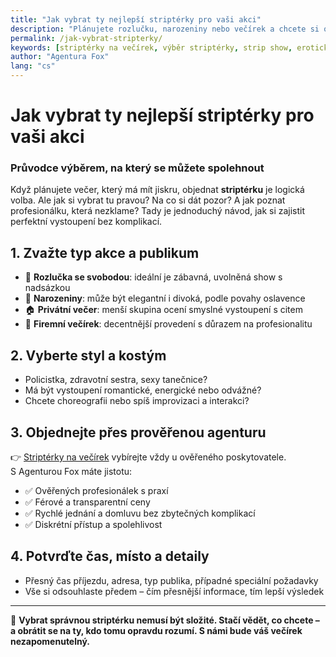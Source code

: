 ```yaml
---
title: "Jak vybrat ty nejlepší striptérky pro vaši akci"
description: "Plánujete rozlučku, narozeniny nebo večírek a chcete si objednat striptérku? Poradíme vám, jak vybrat tu pravou pro vaši událost – rychle, bezpečně a bez stresu."
permalink: /jak-vybrat-stripterky/
keywords: [striptérky na večírek, výběr striptérky, strip show, erotické vystoupení, rozlučka se svobodou, striptérky objednávka]
author: "Agentura Fox"
lang: "cs"
---
```


# Jak vybrat ty nejlepší striptérky pro vaši akci  
### Průvodce výběrem, na který se můžete spolehnout

Když plánujete večer, který má mít jiskru, objednat **striptérku** je logická volba. Ale jak si vybrat tu pravou? Na co si dát pozor? A jak poznat profesionálku, která nezklame? Tady je jednoduchý návod, jak si zajistit perfektní vystoupení bez komplikací.

## 1. Zvažte typ akce a publikum

- 👰 **Rozlučka se svobodou**: ideální je zábavná, uvolněná show s nadsázkou  
- 🎂 **Narozeniny**: může být elegantní i divoká, podle povahy oslavence  
- 🏠 **Privátní večer**: menší skupina ocení smyslné vystoupení s citem  
- 🏢 **Firemní večírek**: decentnější provedení s důrazem na profesionalitu

## 2. Vyberte styl a kostým

- Policistka, zdravotní sestra, sexy tanečnice?  
- Má být vystoupení romantické, energické nebo odvážné?  
- Chcete choreografii nebo spíš improvizaci a interakci?

## 3. Objednejte přes prověřenou agenturu

👉 [Striptérky na večírek](https://www.agenturafox.cz/#stripteri-stripterky) vybírejte vždy u ověřeného poskytovatele.  
S Agenturou Fox máte jistotu:

- ✅ Ověřených profesionálek s praxí  
- ✅ Férové a transparentní ceny  
- ✅ Rychlé jednání a domluvu bez zbytečných komplikací  
- ✅ Diskrétní přístup a spolehlivost

## 4. Potvrďte čas, místo a detaily

- Přesný čas příjezdu, adresa, typ publika, případné speciální požadavky  
- Vše si odsouhlaste předem – čím přesnější informace, tím lepší výsledek

---

💃 **Vybrat správnou striptérku nemusí být složité. Stačí vědět, co chcete – a obrátit se na ty, kdo tomu opravdu rozumí. S námi bude váš večírek nezapomenutelný.**
